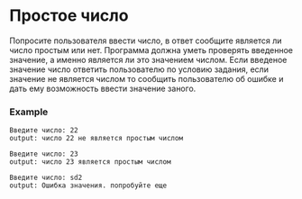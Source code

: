 # Простое число

Попросите пользователя ввести число, в ответ сообщите является ли число простым или нет.
Программа должна уметь проверять введенное значение, а именно является ли это значением числом.
Если введеное значение число ответить пользователю по условию задания, если значение не является числом то сообщить пользователю об ошибке и дать ему возможность ввести значение заного.

### Example

```
Введите число: 22
output: число 22 не является простым числом

Введите число: 23
output: число 23 является простым числом

Введите число: sd2
output: Ошибка значения. попробуйте еще

```